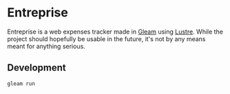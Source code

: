 # Entreprise

Entreprise is a web expenses tracker made in [Gleam](https://gleam.run/) using [Lustre](https://github.com/lustre-labs/lustre).
While the project should hopefully be usable in the future, it's not by any means meant for anything serious.

## Development

```sh
gleam run
```
